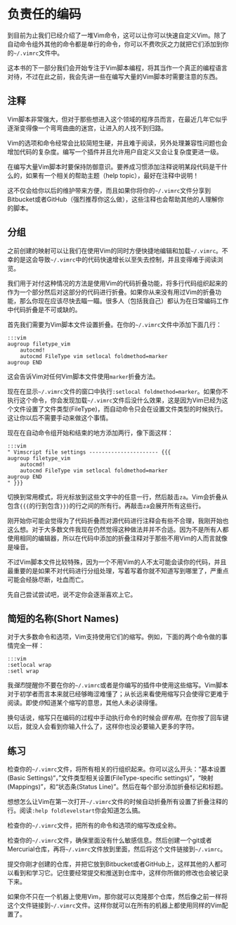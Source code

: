 负责任的编码
==================

到目前为止我们已经介绍了一堆Vim命令，这可以让你可以快速自定义Vim。除了自动命令组外其他的命令都是单行的命令，你可以不费吹灰之力就把它们添加到你的`~/.vimrc`文件中。

这本书的下一部分我们会开始专注于Vim脚本编程，将其当作一个真正的编程语言对待，不过在此之前，我会先讲一些在编写大量的Vim脚本时需要注意的东西。

注释
----------

Vim脚本非常强大，但对于那些想进入这个领域的程序员而言，在最近几年它似乎逐渐变得像一个弯弯曲曲的迷宫，让进入的人找不到归路。

Vim的选项和命令经常会比较简短生硬，并且难于阅读，另外处理兼容性问题也会增加代码的复杂度。编写一个插件并且允许用户自定义又会让复杂度更进一级。

在编写大量Vim脚本时要保持防御意识。要养成习惯添加注释说明某段代码是干什么的，如果有一个相关的帮助主题（help topic），最好在注释中说明！

这不仅会给你以后的维护带来方便，而且如果你将你的`~/.vimrc`文件分享到Bitbucket或者GitHub（强烈推荐你这么做），这些注释也会帮助其他的人理解你的脚本。

分组
--------

之前创建的映射可以让我们在使用Vim的同时方便快捷地编辑和加载`~/.vimrc`。不幸的是这会导致`~/.vimrc`中的代码快速增长以至失去控制，并且变得难于阅读浏览。

我们用于对付这种情况的方法是使用Vim的代码折叠功能，将多行代码组织起来的作为一个部分然后对这部分的代码进行折叠。如果你从来没有用过Vim的折叠功能，那么你现在应该尽快去瞄一瞄。很多人（包括我自己）都认为在日常编码工作中代码折叠是不可或缺的。

首先我们需要为Vim脚本文件设置折叠。在你的`~/.vimrc`文件中添加下面几行：

    :::vim
    augroup filetype_vim
        autocmd!
        autocmd FileType vim setlocal foldmethod=marker
    augroup END

这会告诉Vim对任何Vim脚本文件使用`marker`折叠方法。

现在在显示`~/.vimrc`文件的窗口中执行`:setlocal foldmethod=marker`。如果你不执行这个命令，你会发现加载`~/.vimrc`文件后没什么效果，这是因为Vim已经为这个文件设置了文件类型(FileType)，而自动命令只会在设置文件类型的时候执行。这让你以后不需要手动来做这个事情。

现在在自动命令组开始和结束的地方添加两行，像下面这样：

    :::vim
    " Vimscript file settings ---------------------- {{{
    augroup filetype_vim
        autocmd!
        autocmd FileType vim setlocal foldmethod=marker
    augroup END
    " }}}

切换到常用模式，将光标放到这些文字中的任意一行，然后敲击`za`。Vim会折叠从包含`{{{`的行到包含`}}}`的行之间的所有行。再敲击`za`会展开所有这些行。

刚开始你可能会觉得为了代码折叠而对源代码进行注释会有些不合理，我刚开始也这么想。对于大多数文件我现在仍然觉得这种做法并并不合适。因为不是所有人都使用相同的编辑器，所以在代码中添加的折叠注释对于那些不用Vim的人而言就像是噪音。

不过Vim脚本文件比较特殊，因为一个不用Vim的人不太可能会读你的代码，并且最重要的是如果不对代码进行分组处理，写着写着你就不知道写到哪里了，严重点可能会经脉尽断，吐血而亡。

先自己尝试尝试吧，说不定你会逐渐喜欢上它。

简短的名称(Short Names)
-----------

对于大多数命令和选项，Vim支持使用它们的缩写。例如，下面的两个命令做的事情完全一样：

    :::vim
    :setlocal wrap
    :setl wrap

我*强烈*提醒你不要在你的`~/.vimrc`或者是你编写的插件中使用这些缩写。Vim脚本对于初学者而言本来就已经够晦涩难懂了；从长远来看使用缩写只会使得它更难于阅读。即使*你*知道某个缩写的意思，其他人未必读得懂。

换句话说，缩写只在编码的过程中手动执行命令的时候会*很有用*。在你按了回车键以后，就没人会看到你输入什么了，这样你也没必要输入更多的字符。

练习
---------

检查你的`~/.vimrc`文件，将所有相关的行组织起来。你可以这么开头：“基本设置(Basic Settings)“，”文件类型相关设置(FileType-specific
settings)”，“映射(Mappings)”，和“状态条(Status Line)”。然后在每个部分添加折叠标记和标题。

想想怎么让Vim在第一次打开`~/.vimrc`文件的时候自动折叠所有设置了折叠注释的行。阅读`:help foldlevelstart`你会知道怎么搞。

检查你的`~/.vimrc`文件，把所有的命令和选项的缩写改成全称。

检查你的`~/.vimrc`文件，确保里面没有什么敏感信息。然后创建一个git或者Mercurial仓库，再将`~/.vimrc`文件放到里面，然后将这个文件链接到`~/.vimrc`。

提交你刚才创建的仓库，并把它放到Bitbucket或者GitHub上，这样其他的人都可以看到和学习它。记住要经常提交和推送到仓库中，这样你所做的修改也会被记录下来。

如果你不只在一个机器上使用Vim，那你就可以克隆那个仓库，然后像之前一样将这个文件链接到`~/.vimrc`文件。这样你就可以在所有的机器上都使用同样的Vim配置了。
